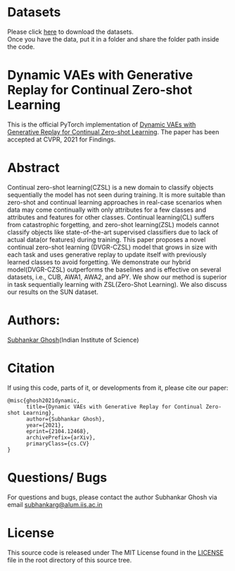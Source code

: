 # Datasets
Please click [here](https://drive.google.com/drive/folders/1TFpxSIdQclmbcSA3dw8tU1pmbZUcGl6m?usp=sharing) to download the datasets.\
Once you have the data, put it in a folder and share the folder path inside the code.

# Dynamic VAEs with Generative Replay for Continual Zero-shot Learning
This is the official PyTorch implementation of [Dynamic VAEs with Generative Replay for Continual Zero-shot Learning](https://arxiv.org/abs/2104.12468). The paper has been accepted at CVPR, 2021 for Findings.
# Abstract 
Continual zero-shot learning(CZSL) is a new domain to classify objects sequentially the model has not seen during training. It is more suitable than zero-shot and continual learning approaches in real-case scenarios when data may come continually with only attributes for a few classes and attributes and features for other classes. Continual learning(CL) suffers from catastrophic forgetting, and zero-shot learning(ZSL) models cannot classify objects like state-of-the-art supervised classifiers due to lack of actual data(or features) during training. This paper proposes a novel continual zero-shot learning (DVGR-CZSL) model that grows in size with each task and uses generative replay to update itself with previously learned classes to avoid forgetting. We demonstrate our hybrid model(DVGR-CZSL) outperforms the baselines and is effective on several datasets, i.e., CUB, AWA1, AWA2, and aPY. We show our method is superior in task sequentially learning with ZSL(Zero-Shot Learning). We also discuss our results on the SUN dataset.

# Authors:
[Subhankar Ghosh](https://sites.google.com/view/subhankarghosh/home)(Indian Institute of Science)
# Citation
If using this code, parts of it, or developments from it, please cite our paper:
```
@misc{ghosh2021dynamic,
      title={Dynamic VAEs with Generative Replay for Continual Zero-shot Learning}, 
      author={Subhankar Ghosh},
      year={2021},
      eprint={2104.12468},
      archivePrefix={arXiv},
      primaryClass={cs.CV}
}
```

# Questions/ Bugs
For questions and bugs, please contact the author Subhankar Ghosh via email [subhankarg@alum.iis.ac.in](mailto:x@x.com)
# License
This source code is released under The MIT License found in the [LICENSE](https://github.com/DVGR-CZSL/DVGR-CZSL/blob/main/LICENSE) file in the root directory of this source tree.


